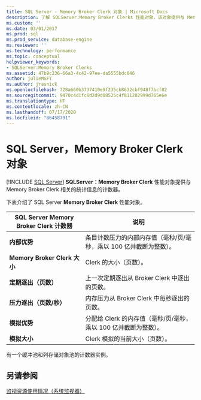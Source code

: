 ```yaml
---
title: SQL Server - Memory Broker Clerk 对象 | Microsoft Docs
description: 了解 SQLServer:Memory Broker Clerks 性能对象，该对象提供与 Memory Broker Clerk 相关的统计信息的计数器。
ms.custom: ''
ms.date: 03/01/2017
ms.prod: sql
ms.prod_service: database-engine
ms.reviewer: ''
ms.technology: performance
ms.topic: conceptual
helpviewer_keywords:
- SQLServer:Memory Broker Clerks
ms.assetid: 47b9c236-66a3-4c42-97ee-da5555bdc046
author: julieMSFT
ms.author: jrasnick
ms.openlocfilehash: 728a660b3737410e9f235cb8632cbf948f7bcf82
ms.sourcegitcommit: 9470c4d1fc8d2d9d08525c4f811282999d765e6e
ms.translationtype: HT
ms.contentlocale: zh-CN
ms.lasthandoff: 07/17/2020
ms.locfileid: "86458791"
---
```

# <a name="sql-server-memory-broker-clerks-object"></a>SQL Server，Memory Broker Clerk 对象
 [!INCLUDE [SQL Server](../../includes/applies-to-version/sqlserver.md)]
**SQLServer：Memory Broker Clerk** 性能对象提供与 Memory Broker Clerk 相关的统计信息的计数器。

下表介绍了 SQL Server **Memory Broker Clerk** 性能对象。

|**SQL Server Memory Broker Clerk 计数器**|说明|  
|-------------|-----------------|  
|**内部优势**|条目计数压力的内部内存值（毫秒/页/毫秒，乘以 100 亿并截断为整数）。|
|**Memory Broker Clerk 大小**|Clerk 的大小（页数）。|
|**定期逐出（页数）**|上一次定期逐出从 Broker Clerk 中逐出的页数。|
|**压力逐出（页数/秒）**|内存压力从 Broker Clerk 中每秒逐出的页数。|
|**模拟优势**|分配给 Clerk 的内存值（毫秒/页/毫秒，乘以 100 亿并截断为整数）。|
|**模拟大小**|Clerk 模拟的当前大小（页数）。|

有一个缓冲池和列存储对象池的计数器实例。

## <a name="see-also"></a>另请参阅  
[监视资源使用情况（系统监视器）](../../relational-databases/performance-monitor/monitor-resource-usage-system-monitor.md)
